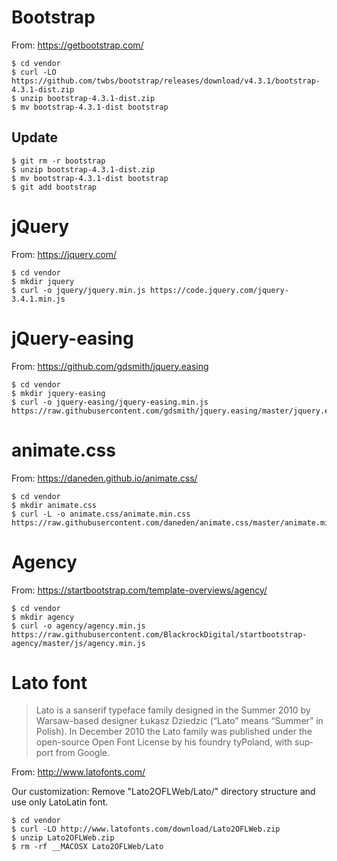 # Bootstrap

From: https://getbootstrap.com/

```console
$ cd vendor
$ curl -LO https://github.com/twbs/bootstrap/releases/download/v4.3.1/bootstrap-4.3.1-dist.zip
$ unzip bootstrap-4.3.1-dist.zip
$ mv bootstrap-4.3.1-dist bootstrap
```

## Update

```console
$ git rm -r bootstrap
$ unzip bootstrap-4.3.1-dist.zip
$ mv bootstrap-4.3.1-dist bootstrap
$ git add bootstrap
```

# jQuery

From: https://jquery.com/

```console
$ cd vendor
$ mkdir jquery
$ curl -o jquery/jquery.min.js https://code.jquery.com/jquery-3.4.1.min.js
```

# jQuery-easing

From: https://github.com/gdsmith/jquery.easing

```console
$ cd vendor
$ mkdir jquery-easing
$ curl -o jquery-easing/jquery-easing.min.js https://raw.githubusercontent.com/gdsmith/jquery.easing/master/jquery.easing.min.js
```

# animate.css

From: https://daneden.github.io/animate.css/

```console
$ cd vendor
$ mkdir animate.css
$ curl -L -o animate.css/animate.min.css https://raw.githubusercontent.com/daneden/animate.css/master/animate.min.css
```

# Agency

From: https://startbootstrap.com/template-overviews/agency/

```console
$ cd vendor
$ mkdir agency
$ curl -o agency/agency.min.js https://raw.githubusercontent.com/BlackrockDigital/startbootstrap-agency/master/js/agency.min.js
```

# Lato font

> Lato is a sanserif type­face fam­ily designed in the Sum­mer 2010 by
> Warsaw-​​based designer Łukasz Dziedzic (“Lato” means “Sum­mer” in Pol­ish).
> In Decem­ber 2010 the Lato fam­ily was pub­lished under the open-​​source Open
> Font License by his foundry tyPoland, with sup­port from Google.

From: http://www.latofonts.com/

Our customization: Remove "Lato2OFLWeb/Lato/" directory structure and use only LatoLatin font.

```console
$ cd vendor
$ curl -LO http://www.latofonts.com/download/Lato2OFLWeb.zip
$ unzip Lato2OFLWeb.zip
$ rm -rf __MACOSX Lato2OFLWeb/Lato
```
